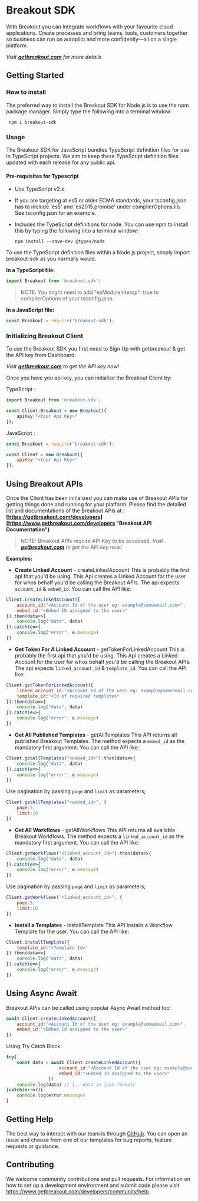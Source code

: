 # Breakout SDK

With Breakout you can Integrate workflows with your favourite cloud applications. Create processes and bring teams, tools, customers together so business can run on autopilot and more confidently—all on a single platform. 

_Visit **[getbreakout.com](https://www.getbreakout.com "Breakout Home")** for more details_



## Getting Started

### How to install

The preferred way to install the Breakout SDK for Node.js is to use the npm package manager. Simply type the following into a terminal window:

~~~
 npm i breakout-sdk 
~~~

### Usage

The Breakout SDK for JavaScript bundles TypeScript definition files for use in TypeScript projects. We aim to keep these TypeScript definition files updated with each release for any public api.

#### **Pre-requisites for Typescript**

* Use TypeScript v2.x
* If you are targeting at es5 or older ECMA standards, your tsconfig.json has to include 'es5' and 'es2015.promise' under compilerOptions.lib. See tsconfig.json for an example.
* Includes the TypeScript definitions for node. You can use npm to install this by typing the following into a terminal window:

    ~~~
    npm install --save-dev @types/node
    ~~~

To use the TypeScript definition files within a Node.js project, simply import breakout-sdk as you normally would.

**In a TypeScript file:**

```TypeScript
import Breakout from 'breakout-sdk';
```

>NOTE: You might need to add "esModuleInterop": true to compilerOptions of your tsconfig.json.


**In a JavaScript file:**
```JavaScript
const Breakout = require('breakout-sdk');
```

### Initializing Breakout Client
To use the Breakout SDK you first need to Sign Up with getbreakout & get the API key from Dashboard.

_Visit **[getbreakout.com](https://www.getbreakout.com "Breakout Home")** to get the API key now!_

Once you have you api key, you can initialize the Breakout Client by:


TypeScript :
```TypeScript
import Breakout from 'breakout-sdk';

const Client:Breakout = new Breakout({
    apiKey:"<Your Api Key>"
});
```

JavaScript :
```JavaScript
const Breakout = require('breakout-sdk');

const Client = new Breakout({
    apiKey:"<Your Api Key>"
});
```

## Using Breakout APIs

Once the Client has been initialized you can make use of Breakout APIs for getting things done and running for your platform. Please find the detailed list and documentations of the Breakout APIs at : **[https://getbreakout.com/developers](https://www.getbreakout.com/developers "Breakout API Documentation")**

>NOTE: Breakout APIs require API Key to be accessed. _Visit **[getbreakout.com](https://www.getbreakout.com "Breakout Home")** to get the API key now!_


**Examples:**

* **Create Linked Account** - createLinkedAccount
This is probably the first api that you'd be using. This Api creates a Linked Account for the user for whos behalf you'd be calling the Breakout APIs. The api expects ```account_id``` & ```embed_id```. You can call the API like: 

```JavaScript
Client.createLinkedAccount({
    account_id:"<Account Id of the user eg: example@someemail.com>",
    embed_id:"<Embed ID assigned to the user>"
}).then(data=>{
    console.log("data", data)
}).catch(e=>{
    console.log("error", e.message)
})
```

* **Get Token For A Linked Account** - getTokenForLinkedAccount
This is probably the first api that you'd be using. This Api creates a Linked Account for the user for whos behalf you'd be calling the Breakout APIs. The api expects ```linked_account_id``` & ```template_id```. You can call the API like: 

```JavaScript
Client.getTokenForLinkedAccount({
    linked_account_id:"<Account Id of the user eg: example@someemail.com>",
    template_id:"<Id of required template>"
}).then(data=>{
    console.log("data", data)
}).catch(e=>{
    console.log("error", e.message)
})
```

* **Get All Published Templates** - getAllTemplates
This API returns all published Breakout Templates. The method expects a ```embed_id``` as the mandatory first argument. You can call the API like: 
```JavaScript
Client.getAllTemplates("<embed_id>").then(data=>{
    console.log("data", data)
}).catch(e=>{
    console.log("error", e.message)
})
```
Use pagination by passing ```page``` and ```limit``` as parameters;
```JavaScript
Client.getAllTemplates("<embed_id>", {
    page:5,
    limit:10
})
```


* **Get All Workflows** - getAllWorkflows
This API returns all available Breakout Workflows. The method expects a ```linked_account_id``` as the mandatory first argument. You can call the API like: 
```JavaScript
Client.getWorkflows("<linked_account_id>").then(data=>{
    console.log("data", data)
}).catch(e=>{
    console.log("error", e.message)
})
```
Use pagination by passing ```page``` and ```limit``` as parameters;
```JavaScript
Client.getWorkflows("<linked_account_id>", {
    page:5,
    limit:10
})
```

* **Install a Templates** - installTemplate
This API Installs a Workflow Template for the user. You can call the API like:
```JavaScript
Client.installTemplate({
    template_id:"<Template Id>"
}).then(data=>{
    console.log("data", data)
}).catch(e=>{
    console.log("error", e.message)
})
```

## Using Async Await 

Breakout APis can be called using popular Async Await method too:

```JavaScript
await Client.createLinkedAccount({
    account_id:"<Account Id of the user eg: example@someemail.com>",
    embed_id:"<Embed Id assigned to the user>"
})
```

Using Try Catch Block: 

```JavaScript
try{
    const data = await Client.createLinkedAccount({
                    account_id:"<Account Id of the user eg: example@someemail.com>",
                    embed_id:"<Embed ID assigned to the user>"
                })
    console.log(data) // {...data in json format}
}catch(error){
    console.log(error.message)
}
```

## Getting Help

The best way to interact with our team is through [GitHub](https://github.com/Breakout-Embed/breakout-sdk "Breakout SDK GitHub"). You can open an issue and choose from one of our templates for bug reports, feature requests or guidance.

## Contributing

We welcome community contributions and pull requests. For information on how to set up a development environment and submit code please visit https://www.getbreakout.com/developers/community/help.
